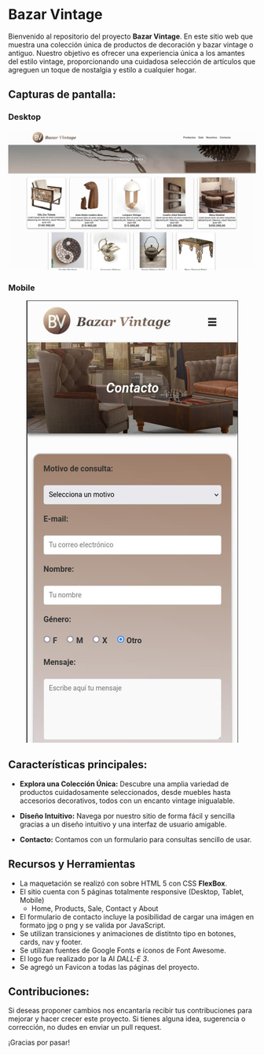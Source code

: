 # Bazar Vintage

Bienvenido al repositorio del proyecto **Bazar Vintage**. En este sitio web que muestra una colección única de productos de decoración y bazar vintage o antiguo. Nuestro objetivo es ofrecer una experiencia única a los amantes del estilo vintage, proporcionando una cuidadosa selección de artículos que agreguen un toque de nostalgia y estilo a cualquier hogar.

## Capturas de pantalla:

### Desktop

<div align="center">
  <img src="core/assets/readme_home.jpg" alt="Captura version Desktop" style="max-width:100%;">
</div>

### Mobile

<div align="center">
<img src="core/assets/readme_mobile.jpg" alt="Captura version Mobile" style="max-width:100%;">
</div>

## Características principales:

- **Explora una Colección Única:** Descubre una amplia variedad de productos cuidadosamente seleccionados, desde muebles hasta accesorios decorativos, todos con un encanto vintage inigualable.

- **Diseño Intuitivo:** Navega por nuestro sitio de forma fácil y sencilla gracias a un diseño intuitivo y una interfaz de usuario amigable.

- **Contacto:** Contamos con un formulario para consultas sencillo de usar.

## Recursos y Herramientas

- La maquetación se realizó con sobre HTML 5 con CSS **FlexBox**.
- El sitio cuenta con 5 páginas totalmente responsive (Desktop, Tablet, Mobile)
  - Home, Products, Sale, Contact y About
- El formulario de contacto incluye la posibilidad de cargar una imágen en formato jpg o png y se valida por JavaScript.
- Se utilizan transiciones y animaciones de distitnto tipo en botones, cards, nav y footer.
- Se utilizan fuentes de Google Fonts e íconos de Font Awesome.
- El logo fue realizado por la AI *DALL-E 3*.
- Se agregó un Favicon a todas las páginas del proyecto.

## Contribuciones:

Si deseas proponer cambios nos encantaría recibir tus contribuciones para mejorar y hacer crecer este proyecto. Si tienes alguna idea, sugerencia o corrección, no dudes en enviar un pull request.

¡Gracias por pasar!

